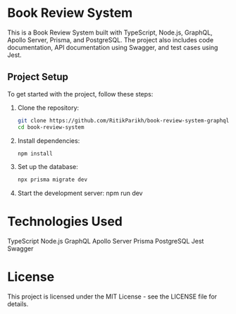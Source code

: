 # Book Review System

This is a Book Review System built with TypeScript, Node.js, GraphQL, Apollo Server, Prisma, and PostgreSQL. The project also includes code documentation, API documentation using Swagger, and test cases using Jest.

## Project Setup

To get started with the project, follow these steps:

1. Clone the repository:
   ```bash
   git clone https://github.com/RitikParikh/book-review-system-graphql.git
   cd book-review-system

2. Install dependencies:
    ```bash
    npm install

3. Set up the database:
    ```bash
    npx prisma migrate dev

4. Start the development server:
    npm run dev

# Technologies Used
TypeScript
Node.js
GraphQL
Apollo Server
Prisma
PostgreSQL
Jest
Swagger

# License
This project is licensed under the MIT License - see the LICENSE file for details.